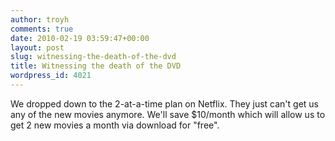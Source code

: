 ```yaml
---
author: troyh
comments: true
date: 2010-02-19 03:59:47+00:00
layout: post
slug: witnessing-the-death-of-the-dvd
title: Witnessing the death of the DVD
wordpress_id: 4021
---
```


We dropped down to the 2-at-a-time plan on Netflix. They just can't get us any of the new movies anymore. We'll save $10/month which will allow us to get 2 new movies a month via download for "free".
